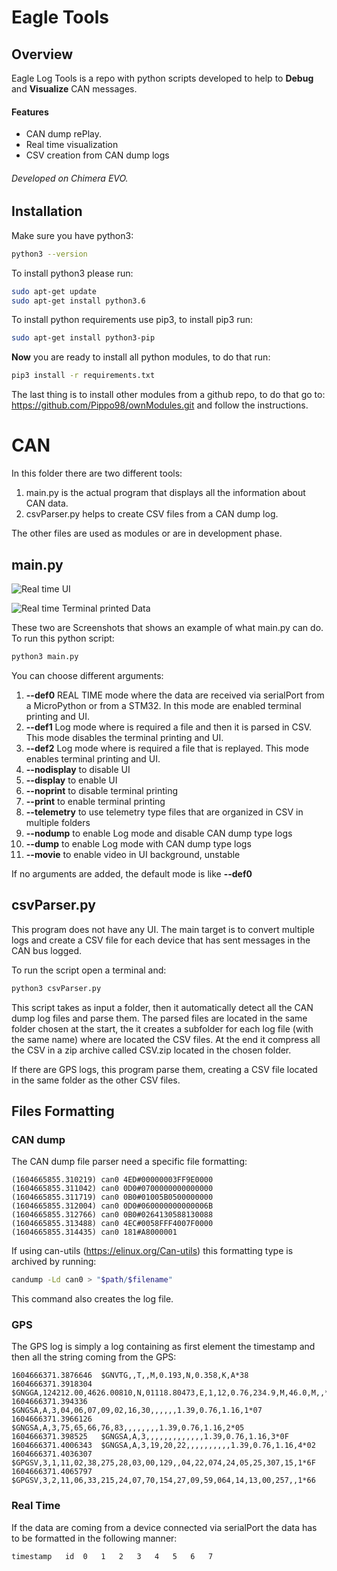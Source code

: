 # Eagle Tools

## Overview

Eagle Log Tools is a repo with python scripts developed to help to **Debug** and **Visualize** CAN messages.

#### Features

- CAN dump rePlay.
- Real time visualization
- CSV creation from CAN dump logs

###### Developed on Chimera EVO.

## Installation

Make sure you have python3:

~~~bash
python3 --version
~~~

To install python3 please run:
~~~bash
sudo apt-get update
sudo apt-get install python3.6
~~~

To install python requirements use pip3, to install pip3 run:
~~~bash
sudo apt-get install python3-pip
~~~

__Now__ you are ready to install all python modules, to do that run:

~~~bash
pip3 install -r requirements.txt
~~~

The last thing is to install other modules from a github repo, to do that go to:
https://github.com/Pippo98/ownModules.git
and follow the instructions.

# CAN

In this folder there are two different tools:
1. main.py is the actual program that displays all the information about CAN data.
2. csvParser.py helps to create CSV files from a CAN dump log.

The other files are used as modules or are in development phase.

## main.py

![](/assets/images/0.png "Real time UI")

![](/assets/images/1.png "Real time Terminal printed Data")

These two are Screenshots that shows an example of what main.py can do.
To run this python script:
~~~bash
python3 main.py
~~~

You can choose different arguments:
1. **--def0** REAL TIME mode where the data are received via serialPort from a MicroPython or from a STM32. In this mode are enabled terminal printing and UI.
2. **--def1** Log mode where is required a file and then it is parsed in CSV. This mode disables the terminal printing and UI.
3. **--def2** Log mode where is required a file that is replayed. This mode enables terminal printing and UI.
4. **--nodisplay**  to disable UI
5. **--display**    to enable UI
6. **--noprint**    to disable terminal printing
7. **--print**      to enable terminal printing
8. **--telemetry**  to use telemetry type files that are organized in CSV in multiple folders
9. **--nodump** to enable Log mode and disable CAN dump type logs
10. **--dump**  to enable Log mode with CAN dump type logs
11. **--movie** to enable video in UI background, unstable

If no arguments are added, the default mode is like **--def0**

## csvParser.py

This program does not have any UI.
The main target is to convert multiple logs and create a CSV file for each device that has sent messages in the CAN bus logged.

To run the script open a terminal and:
~~~bash
python3 csvParser.py
~~~

This script takes as input a folder, then it automatically detect all the CAN dump log files and parse them.
The parsed files are located in the same folder chosen at the start, the it creates a subfolder for each log file (with the same name) where are located the CSV files.
At the end it compress all the CSV in a zip archive called CSV.zip located in the chosen folder.

If there are GPS logs, this program parse them, creating a CSV file located in the same folder as the other CSV files.

## Files Formatting

### CAN dump
The CAN dump file parser need a specific file formatting:

~~~
(1604665855.310219) can0 4ED#00000003FF9E0000
(1604665855.311042) can0 0D0#0700000000000000
(1604665855.311719) can0 0B0#01005B0500000000
(1604665855.312004) can0 0D0#060000000000006B
(1604665855.312766) can0 0B0#0264130588130088
(1604665855.313488) can0 4EC#0058FFF4007F0000
(1604665855.314435) can0 181#A8000001
~~~

If using can-utils (https://elinux.org/Can-utils) this formatting type is archived by running:

~~~bash
candump -Ld can0 > "$path/$filename"
~~~

This command also creates the log file.

### GPS

The GPS log is simply a log containing as first element the timestamp and then all the string coming from the GPS:

~~~
1604666371.3876646	$GNVTG,,T,,M,0.193,N,0.358,K,A*38
1604666371.3918304	$GNGGA,124212.00,4626.00810,N,01118.80473,E,1,12,0.76,234.9,M,46.0,M,,*46
1604666371.394336	$GNGSA,A,3,04,06,07,09,02,16,30,,,,,,1.39,0.76,1.16,1*07
1604666371.3966126	$GNGSA,A,3,75,65,66,76,83,,,,,,,,1.39,0.76,1.16,2*05
1604666371.398525	$GNGSA,A,3,,,,,,,,,,,,,1.39,0.76,1.16,3*0F
1604666371.4006343	$GNGSA,A,3,19,20,22,,,,,,,,,,1.39,0.76,1.16,4*02
1604666371.4036307	$GPGSV,3,1,11,02,38,275,28,03,00,129,,04,22,074,24,05,25,307,15,1*6F
1604666371.4065797	$GPGSV,3,2,11,06,33,215,24,07,70,154,27,09,59,064,14,13,00,257,,1*66
~~~

### Real Time

If the data are coming from a device connected via serialPort the data has to be formatted in the following manner:

~~~ 
timestamp   id  0   1   2   3   4   5   6   7
~~~
